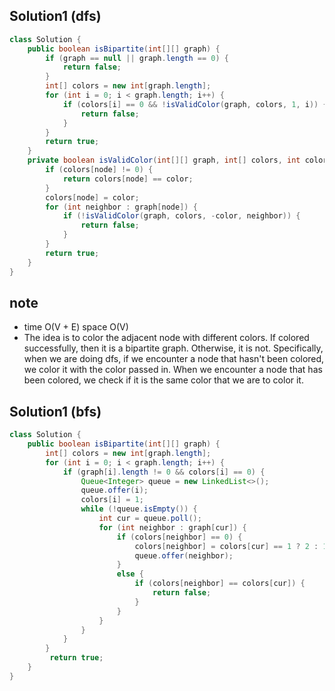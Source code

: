 ## Solution1 (dfs)
``` java
class Solution {
    public boolean isBipartite(int[][] graph) {
        if (graph == null || graph.length == 0) {
            return false;
        }
        int[] colors = new int[graph.length];
        for (int i = 0; i < graph.length; i++) {
            if (colors[i] == 0 && !isValidColor(graph, colors, 1, i)) {
                return false;
            }
        }
        return true;
    }
    private boolean isValidColor(int[][] graph, int[] colors, int color, int node) {
        if (colors[node] != 0) {
            return colors[node] == color;
        }
        colors[node] = color;
        for (int neighbor : graph[node]) {
            if (!isValidColor(graph, colors, -color, neighbor)) {
                return false;
            }
        }
        return true;
    }
}
```

## note
* time O(V + E) space O(V)
* The idea is to color the adjacent node with different colors. If colored successfully, then it is a bipartite graph. Otherwise, it is not. Specifically, when we are doing dfs, if we encounter a node that hasn't been colored, we color it with the color passed in. When we encounter a node that has been colored, we check if it is the same color that we are to color it. 


## Solution1 (bfs)
``` java 
class Solution {
    public boolean isBipartite(int[][] graph) {
        int[] colors = new int[graph.length];
        for (int i = 0; i < graph.length; i++) {
            if (graph[i].length != 0 && colors[i] == 0) {
                Queue<Integer> queue = new LinkedList<>();
                queue.offer(i);
                colors[i] = 1;
                while (!queue.isEmpty()) {
                    int cur = queue.poll();
                    for (int neighbor : graph[cur]) {
                        if (colors[neighbor] == 0) {
                            colors[neighbor] = colors[cur] == 1 ? 2 : 1; 
                            queue.offer(neighbor);
                        }
                        else {
                            if (colors[neighbor] == colors[cur]) {
                                return false;
                            }
                        }
                    }
                }
            }
        }
         return true;
    }
}
```


